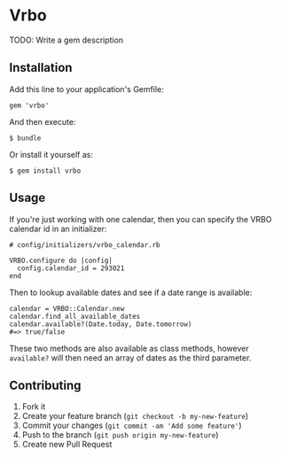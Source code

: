 # Vrbo

TODO: Write a gem description

## Installation

Add this line to your application's Gemfile:

    gem 'vrbo'

And then execute:

    $ bundle

Or install it yourself as:

    $ gem install vrbo

## Usage

If you're just working with one calendar, then you can specify the VRBO calendar id in an initializer:

    # config/initializers/vrbo_calendar.rb

    VRBO.configure do |config|
      config.calendar_id = 293021
    end

Then to lookup available dates and see if a date range is available:

    calendar = VRBO::Calendar.new
    calendar.find_all_available_dates
    calendar.available?(Date.today, Date.tomorrow)
    #=> true/false

These two methods are also available as class methods, however `available?` will then need an array of dates
as the third parameter.

## Contributing

1. Fork it
2. Create your feature branch (`git checkout -b my-new-feature`)
3. Commit your changes (`git commit -am 'Add some feature'`)
4. Push to the branch (`git push origin my-new-feature`)
5. Create new Pull Request
